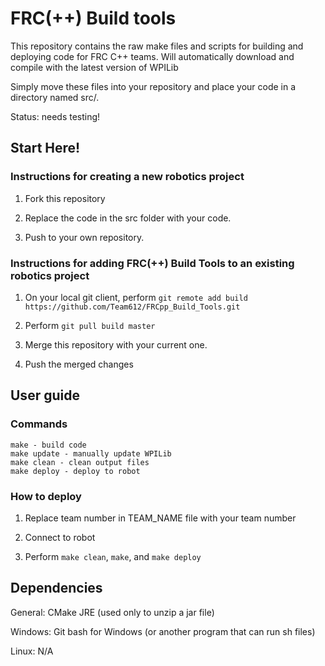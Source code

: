 # FRC(++) Build tools

This repository contains the raw make files and scripts for building and deploying code for FRC C++ teams. Will automatically download and compile with the latest version of WPILib

Simply move these files into your repository and place your code in a directory named src/.

Status: needs testing!

## Start Here!

### Instructions for creating a new robotics project

1. Fork this repository

2. Replace the code in the src folder with your code.

3. Push to your own repository.

### Instructions for adding FRC(++) Build Tools to an existing robotics project

1. On your local git client, perform `git remote add build https://github.com/Team612/FRCpp_Build_Tools.git`

2. Perform `git pull build master`

3. Merge this repository with your current one.

4. Push the merged changes

## User guide

### Commands

    make - build code
    make update - manually update WPILib
    make clean - clean output files
    make deploy - deploy to robot
    
### How to deploy

1. Replace team number in TEAM_NAME file with your team number

2. Connect to robot

3. Perform `make clean`, `make`, and `make deploy`

## Dependencies

General: 
  CMake
  JRE (used only to unzip a jar file) 

Windows:
  Git bash for Windows (or another program that can run sh files) 
  
Linux: 
  N/A
